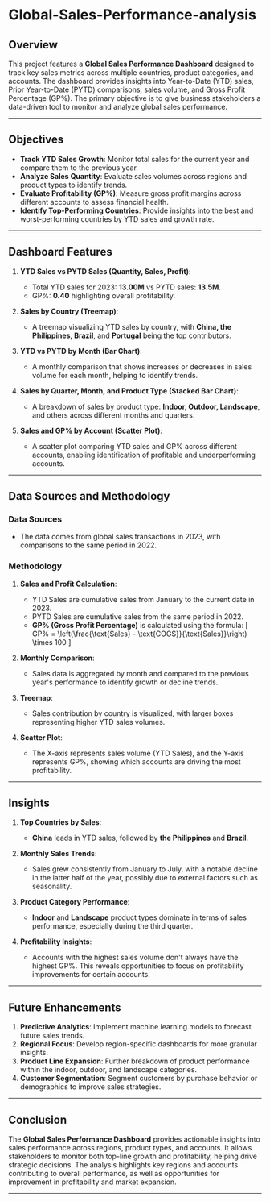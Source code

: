 # Global-Sales-Performance-analysis

## Overview

This project features a **Global Sales Performance Dashboard** designed to track key sales metrics across multiple countries, product categories, and accounts. The dashboard provides insights into Year-to-Date (YTD) sales, Prior Year-to-Date (PYTD) comparisons, sales volume, and Gross Profit Percentage (GP%). The primary objective is to give business stakeholders a data-driven tool to monitor and analyze global sales performance.

---

## Objectives

- **Track YTD Sales Growth**: Monitor total sales for the current year and compare them to the previous year.
- **Analyze Sales Quantity**: Evaluate sales volumes across regions and product types to identify trends.
- **Evaluate Profitability (GP%)**: Measure gross profit margins across different accounts to assess financial health.
- **Identify Top-Performing Countries**: Provide insights into the best and worst-performing countries by YTD sales and growth rate.

---

## Dashboard Features

1. **YTD Sales vs PYTD Sales (Quantity, Sales, Profit)**:
    - Total YTD sales for 2023: **13.00M** vs PYTD sales: **13.5M**.
    - GP%: **0.40** highlighting overall profitability.
   
2. **Sales by Country (Treemap)**:
    - A treemap visualizing YTD sales by country, with **China, the Philippines, Brazil**, and **Portugal** being the top contributors.

3. **YTD vs PYTD by Month (Bar Chart)**:
    - A monthly comparison that shows increases or decreases in sales volume for each month, helping to identify trends.

4. **Sales by Quarter, Month, and Product Type (Stacked Bar Chart)**:
    - A breakdown of sales by product type: **Indoor, Outdoor, Landscape**, and others across different months and quarters.

5. **Sales and GP% by Account (Scatter Plot)**:
    - A scatter plot comparing YTD sales and GP% across different accounts, enabling identification of profitable and underperforming accounts.

---

## Data Sources and Methodology

### Data Sources
- The data comes from global sales transactions in 2023, with comparisons to the same period in 2022.

### Methodology

1. **Sales and Profit Calculation**:
   - YTD Sales are cumulative sales from January to the current date in 2023.
   - PYTD Sales are cumulative sales from the same period in 2022.
   - **GP% (Gross Profit Percentage)** is calculated using the formula:
      \[
      GP\% = \left(\frac{\text{Sales} - \text{COGS}}{\text{Sales}}\right) \times 100
      \]

2. **Monthly Comparison**:
   - Sales data is aggregated by month and compared to the previous year's performance to identify growth or decline trends.

3. **Treemap**:
   - Sales contribution by country is visualized, with larger boxes representing higher YTD sales volumes.

4. **Scatter Plot**:
   - The X-axis represents sales volume (YTD Sales), and the Y-axis represents GP%, showing which accounts are driving the most profitability.

---

## Insights

1. **Top Countries by Sales**:
   - **China** leads in YTD sales, followed by **the Philippines** and **Brazil**.

2. **Monthly Sales Trends**:
   - Sales grew consistently from January to July, with a notable decline in the latter half of the year, possibly due to external factors such as seasonality.

3. **Product Category Performance**:
   - **Indoor** and **Landscape** product types dominate in terms of sales performance, especially during the third quarter.

4. **Profitability Insights**:
   - Accounts with the highest sales volume don't always have the highest GP%. This reveals opportunities to focus on profitability improvements for certain accounts.

---

## Future Enhancements

1. **Predictive Analytics**: Implement machine learning models to forecast future sales trends.
2. **Regional Focus**: Develop region-specific dashboards for more granular insights.
3. **Product Line Expansion**: Further breakdown of product performance within the indoor, outdoor, and landscape categories.
4. **Customer Segmentation**: Segment customers by purchase behavior or demographics to improve sales strategies.

---

## Conclusion

The **Global Sales Performance Dashboard** provides actionable insights into sales performance across regions, product types, and accounts. It allows stakeholders to monitor both top-line growth and profitability, helping drive strategic decisions. The analysis highlights key regions and accounts contributing to overall performance, as well as opportunities for improvement in profitability and market expansion.

---




